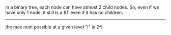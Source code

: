 In a binary tree, each node can have atmost 2 child nodes.
So, even if we have only 1 node, it still is a BT even if it has no children.

---

the max num possible at a given level "i" is 2^i.
